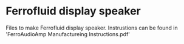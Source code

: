 # Ferrofluid display speaker
Files to make Ferrofluid display speaker.
Instrustions can be found in 'FerroAudioAmp Manufactureing Instructions.pdf'
